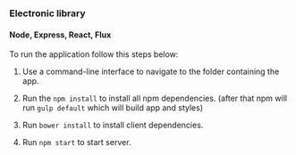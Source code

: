 
### Electronic library

#### Node, Express, React, Flux

To run the application follow this steps below: 

1. Use a command-line interface to navigate to the folder containing the app.

2. Run the `npm install` to install all npm dependencies. (after that npm will run `gulp default` which will build app and styles)

3. Run `bower install` to install client dependencies.

4. Run `npm start` to start server.
